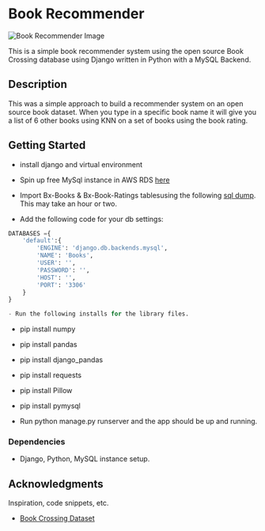 # Book Recommender
![Book Recommender Image](https://ernewsoevi.s3.us-west-2.amazonaws.com/Screen+Shot+2021-08-27+at+1.58.13+PM.png)

This is a simple book recommender system using the open source Book Crossing database using Django written in Python with a MySQL Backend.

## Description

This was a simple approach to build a recommender system on an open source book dataset. When you type in a specific book name it will give you a list of 6 other books using KNN on a set of books using the book rating.

## Getting Started
- install django and virtual environment
- Spin up free MySql instance in AWS RDS [here](https://aws.amazon.com/rds/mysql/)
- Import Bx-Books & Bx-Book-Ratings tablesusing the following [sql dump](http://www2.informatik.uni-freiburg.de/~cziegler/BX/BX-SQL-Dump.zip). This may take an hour or two.

- Add the following code for your db settings:
```python
DATABASES ={
    'default':{
        'ENGINE': 'django.db.backends.mysql', 
        'NAME': 'Books',
        'USER': '',
        'PASSWORD': '',
        'HOST': '',
        'PORT': '3306'
    }
}

- Run the following installs for the library files.
```
- pip install numpy 
- pip install pandas
- pip install django_pandas
- pip install requests
- pip install Pillow
- pip install pymysql

- Run python manage.py runserver and the app should be up and running.

### Dependencies

* Django, Python, MySQL instance setup.


## Acknowledgments

Inspiration, code snippets, etc.
* [Book Crossing Dataset](http://www2.informatik.uni-freiburg.de/~cziegler/BX/)
